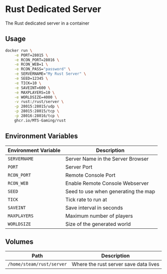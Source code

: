 # Rust Dedicated Server
The Rust dedicated server in a container

## Usage

```sh
docker run \
    -e PORT=28015 \
    -e RCON_PORT=28016 \
    -e RCON_WEB=1 \
    -e RCON_PASS="password" \
    -e SERVERNAME="My Rust Server" \
    -e SEED=12345 \
    -e TICK=10 \
    -e SAVEINT=600 \
    -e MAXPLAYERS=10 \
    -e WORLDSIZE=4000 \
    -v rust:/rust/server \
    -p 28015:28015/udp \
    -p 28015:28015/tcp \
    -p 28016:28016/tcp \
    ghcr.io/MTS-Gaming/rust
```

## Environment Variables

| Environment Variable | Description                         |
|----------------------|-------------------------------------|
| `SERVERNAME`         | Server Name in the Server Browser   |
| `PORT`               | Server Port                         |
| `RCON_PORT`          | Remote Console Port                 |
| `RCON_WEB`           | Enable Remote Console Webserver     |
| `SEED`               | Seed to use when generating the map |
| `TICK`               | Tick rate to run at                 |
| `SAVEINT`            | Save interval in seconds            |
| `MAXPLAYERS`         | Maximum number of players           |
| `WORLDSIZE`          | Size of the generated world         |

## Volumes

| Path                                 | Description                                                                         |
|--------------------------------------|-------------------------------------------------------------------------------------|
| `/home/steam/rust/server`            | Where the rust server save data lives                                               |
